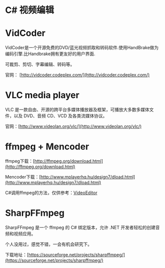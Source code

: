 # C# 视频编辑
# VidCoder #

VidCoder是一个开源免费的DVD/蓝光视频抓取和转码软件.使用HandBrake做为编码引擎.比Handbrake拥有更友好的用户界面.

可裁剪、剪切、字幕编辑、转码等。

官网：
[http://vidcoder.codeplex.com/](http://vidcoder.codeplex.com/)

# VLC media player #

VLC 是一款自由、开源的跨平台多媒体播放器及框架，可播放大多数多媒体文件，以及 DVD、音频 CD、VCD 及各类流媒体协议。

官网：[http://www.videolan.org/vlc/](http://www.videolan.org/vlc/)

# ffmpeg + Mencoder #

ffmpeg下载：[http://ffmpeg.org/download.html](http://ffmpeg.org/download.html)

Mencoder下载：[http://www.mplayerhq.hu/design7/dload.html](http://www.mplayerhq.hu/design7/dload.html)

C#调用ffmpeg的方法，仅供参考：[VideoEditor](https://github.com/CAOJINGYOU/VideoEditor)

# SharpFFmpeg #

SharpFFmpeg 是一个 ffmpeg 的 C# 绑定版本，允许 .NET 开发者轻松的创建音频和视频应用。

个人没用过，感觉不错，一会有机会研究下。

下载地址：[https://sourceforge.net/projects/sharpffmpeg/](https://sourceforge.net/projects/sharpffmpeg/)
